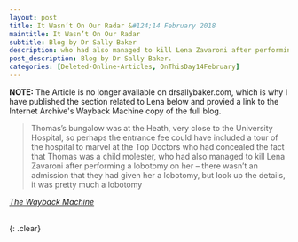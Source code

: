 ```yaml
---
layout: post
title: It Wasn’t On Our Radar &#124;14 February 2018
maintitle: It Wasn’t On Our Radar
subtitle: Blog by Dr Sally Baker
description: who had also managed to kill Lena Zavaroni after performing a lobotomy on her – there wasn’t an admission that they had given her a lobotomy, but look up the details, it was pretty much a lobotomy
post_description: Blog by Dr Sally Baker.
categories: [Deleted-Online-Articles, OnThisDay14February]
---
```


<p><strong>NOTE:</strong> The Article is no longer available on drsallybaker.com, which is why I have published the section related to Lena below and provied a link to the Internet Archive's Wayback Machine copy of the full blog.</p>
<blockquote>
<p>Thomas’s bungalow was at the Heath, very close to the University Hospital, so perhaps the entrance fee could have included a tour of the hospital to marvel at the Top Doctors who had concealed the fact that Thomas was a child molester, who had also managed to kill Lena Zavaroni after performing a lobotomy on her – there wasn’t an admission that they had given her a lobotomy, but look up the details, it was pretty much a lobotomy</p>
</blockquote>
<cite><a class="external-link" href="https://web.archive.org/web/20200224224013/http://www.drsallybaker.com/uncategorized/it-wasnt-on-our-radar/#:~:text=Thomas%E2%80%99s%20bungalow%20was,much%20a%20lobotomy">The Wayback Machine</a></cite>

<br />{: .clear}

